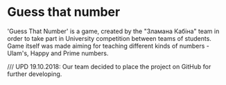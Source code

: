 # Guess that number
'Guess That Number' is a game, created by the "Зламана Кабіна" team in order to take part in University competition between teams of students.
Game itself was made aiming for teaching different kinds of numbers - Ulam's, Happy and Prime numbers.

/// UPD 19.10.2018: Our team decided to place the project on GitHub for further developing.
